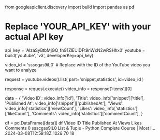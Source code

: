 from googleapiclient.discovery import build
import pandas as pd

# Replace 'YOUR_API_KEY' with your actual API key
api_key = 'AIzaSyBtbMjGQ_fn91ZlEUiDFt9nWxN2wRSHhx0'
youtube = build('youtube', 'v3', developerKey=api_key)

video_id = 'ssscgas9iL0'  # Replace with the ID of the YouTube video you want to analyze

request = youtube.videos().list(
    part='snippet,statistics',
    id=video_id
)

response = request.execute()
video_info = response['items'][0]

data = {
    'Video ID': video_info['id'],
    'Title': video_info['snippet']['title'],
    'Published At': video_info['snippet']['publishedAt'],
    'Views': video_info['statistics']['viewCount'],
    'Likes': video_info['statistics']['likeCount'],
    'Comments': video_info['statistics']['commentCount'],
}

df = pd.DataFrame([data])
df
	Video ID	Title	Published At	Views	Likes	Comments
0	ssscgas9iL0	List & Tuple - Python Complete Course | Most I...	2024-03-08T12:59:18Z	1026	70	18
